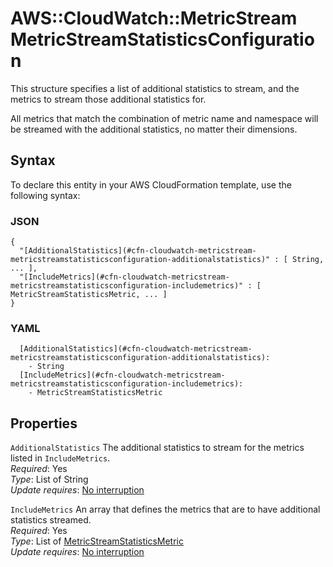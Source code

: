 # AWS::CloudWatch::MetricStream MetricStreamStatisticsConfiguration<a name="aws-properties-cloudwatch-metricstream-metricstreamstatisticsconfiguration"></a>

This structure specifies a list of additional statistics to stream, and the metrics to stream those additional statistics for\.

All metrics that match the combination of metric name and namespace will be streamed with the additional statistics, no matter their dimensions\.

## Syntax<a name="aws-properties-cloudwatch-metricstream-metricstreamstatisticsconfiguration-syntax"></a>

To declare this entity in your AWS CloudFormation template, use the following syntax:

### JSON<a name="aws-properties-cloudwatch-metricstream-metricstreamstatisticsconfiguration-syntax.json"></a>

```
{
  "[AdditionalStatistics](#cfn-cloudwatch-metricstream-metricstreamstatisticsconfiguration-additionalstatistics)" : [ String, ... ],
  "[IncludeMetrics](#cfn-cloudwatch-metricstream-metricstreamstatisticsconfiguration-includemetrics)" : [ MetricStreamStatisticsMetric, ... ]
}
```

### YAML<a name="aws-properties-cloudwatch-metricstream-metricstreamstatisticsconfiguration-syntax.yaml"></a>

```
  [AdditionalStatistics](#cfn-cloudwatch-metricstream-metricstreamstatisticsconfiguration-additionalstatistics):
    - String
  [IncludeMetrics](#cfn-cloudwatch-metricstream-metricstreamstatisticsconfiguration-includemetrics):
    - MetricStreamStatisticsMetric
```

## Properties<a name="aws-properties-cloudwatch-metricstream-metricstreamstatisticsconfiguration-properties"></a>

`AdditionalStatistics` <a name="cfn-cloudwatch-metricstream-metricstreamstatisticsconfiguration-additionalstatistics"></a>
The additional statistics to stream for the metrics listed in `IncludeMetrics`\.  
_Required_: Yes  
_Type_: List of String  
_Update requires_: [No interruption](https://docs.aws.amazon.com/AWSCloudFormation/latest/UserGuide/using-cfn-updating-stacks-update-behaviors.html#update-no-interrupt)

`IncludeMetrics` <a name="cfn-cloudwatch-metricstream-metricstreamstatisticsconfiguration-includemetrics"></a>
An array that defines the metrics that are to have additional statistics streamed\.  
_Required_: Yes  
_Type_: List of [MetricStreamStatisticsMetric](aws-properties-cloudwatch-metricstream-metricstreamstatisticsmetric.md)  
_Update requires_: [No interruption](https://docs.aws.amazon.com/AWSCloudFormation/latest/UserGuide/using-cfn-updating-stacks-update-behaviors.html#update-no-interrupt)
